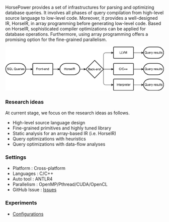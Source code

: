 HorsePower provides a set of infrastructures for parsing and optimizing database
queries. It involves all phases of query compilation from high-level source
language to low-level code. Moreover, it provides a well-designed IR, HorseIR,
in array programming before generating low-level code. Based on HorseIR,
sophisticated compiler optimizations can be applied for database operations.
Furthermore, using array programming offers a promising option for the
fine-grained parallelism.


<!--<p align="center"><img src="../images/horse-flow.png" /></p>-->
<!--<p align="center">Figure 1. The workflow of HorsePower.</p>-->
![Horse flow](./images/horse-flow.png)

### Research ideas

At current stage, we focus on the research ideas as follows.

- High-level source language design
- Fine-grained primitives and highly tuned library
- Static analysis for an array-based IR (i.e. HorseIR)
- Query optimizations with heuristics
- Query optimizations with data-flow analyses

### Settings

- Platform       : Cross-platform
- Languages      : C/C++
- Auto tool      : ANTLR4
- Parallelism    : OpenMP/Pthread/CUDA/OpenCL
- GitHub Issue   : [Issues](https://github.com/Sable/HorsePower/issues)

### Experiments

- [Configurations](eval/settings.md)
